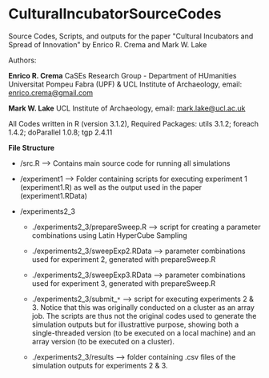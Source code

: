 # CulturalIncubatorSourceCodes
Source Codes, Scripts, and outputs for the paper "Cultural Incubators and Spread of Innovation" by Enrico R. Crema and Mark W. Lake

Authors:

**Enrico R. Crema**  CaSEs Research Group - Department of HUmanities Universitat Pompeu Fabra (UPF) & UCL Institute of Archaeology, email: enrico.crema@gmail.com

**Mark W. Lake** UCL Institute of Archaeology, email: mark.lake@ucl.ac.uk

All Codes written in R (version 3.1.2), Required Packages: utils 3.1.2; foreach 1.4.2; doParallel 1.0.8; tgp 2.4.11

**File Structure**


* /src.R  --> Contains main source code for running all simulations

* /experiment1 --> Folder containing scripts for executing experiment 1 (experiment1.R) as well as the output used in the paper (experiment1.RData)

* /experiments2_3

   * ./experiments2_3/prepareSweep.R  --> script for creating a parameter combinations using Latin HyperCube Sampling
    
   * ./experiments2_3/sweepExp2.RData --> parameter combinations used for experiment 2, generated with prepareSweep.R 
    
   * ./experiments2_3/sweepExp3.RData --> parameter combinations used for experiment 3, generated with prepareSweep.R 
    
   * ./experiments2_3/submit_``*`` --> script for executing experiments 2 & 3. Notice that this was originally conducted on a cluster as an array job. The scripts are thus not the original codes used to generate the simulation outputs but for illustrattive purpose, showing both a single-threaded version (to be executed on a local machine) and an array version (to be executed on a cluster). 
    
   * ./experiments2_3/results --> folder containing .csv files of the simulation outputs for experiments 2 & 3.
    
    
    
    
    
    
    
